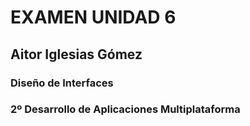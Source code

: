 # EXAMEN UNIDAD 6
## Aitor Iglesias Gómez
### Diseño de Interfaces
### 2º Desarrollo de Aplicaciones Multiplataforma
